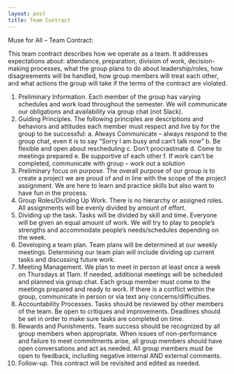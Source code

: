 ```yaml
---
layout: post
title: Team Contract
---
```


Muse for All – Team Contract: 

This team contract describes how we operate as a team. It addresses expectations about: attendance, preparation, division of work, decision-making processes, what the group plans to do about leadership/roles, how disagreements will be handled, how group members will treat each other, and what actions the group will take if the terms of the contract are violated. 

1.	Preliminary Information. Each member of the group has varying schedules and work load throughout the semester. We will communicate our obligations and availability via group chat (not Slack). 
2.	Guiding Principles. The following principles are descriptions and behaviors and attitudes each member must respect and live by for the group to be successful: 
a.	Always Communicate – always respond to the group chat, even it is to say “Sorry I am busy and can’t talk now” 
b.	Be flexible and open about rescheduling 
c.	Don’t procrastinate 
d.	Come to meetings prepared 
e.	Be supportive of each other 
f.	If work can’t be completed, communicate with group – work out a solution 
3.	Preliminary focus on purpose. The overall purpose of our group is to create a project we are proud of and in line with the scope of the project assignment. We are here to learn and practice skills but also want to have fun in the process. 
4.	Group Roles/Dividing Up Work. There is no hierarchy or assigned roles. All assignments will be evenly divided by amount of effort. 
5.	Dividing up the task. Tasks will be divided by skill and time. Everyone will be given an equal amount of work. We will try to play to people’s strengths and accommodate people’s needs/schedules depending on the week. 
6.	Developing a team plan. Team plans will be determined at our weekly meetings. Determining our team plan will include dividing up current tasks and discussing future work. 
7.	Meeting Management. We plan to meet in person at least once a week on Thursdays at 11am. If needed, additional meetings will be scheduled and planned via group chat. Each group member must come to the meetings prepared and ready to work. If there is a conflict within the group, communicate in person or via text any concerns/difficulties. 
8.	Accountability Processes. Tasks should be reviewed by other members of the team. Be open to critiques and improvements. Deadlines should be set in order to make sure tasks are completed on time. 
9.	Rewards and Punishments. Team success should be recognized by all group members when appropriate. When issues of non-performance and failure to meet commitments arise, all group members should have open conversations and act as needed. All group members must be open to feedback, including negative internal AND external comments. 
10.	Follow-up. This contract will be revisited and edited as needed. 

